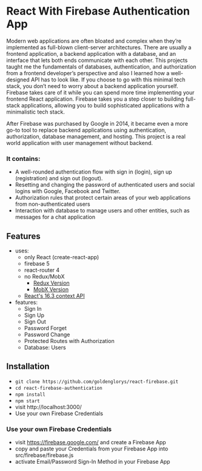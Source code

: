 # React With Firebase Authentication App

Modern web applications are often bloated and complex when they’re implemented as full-blown
client-server architectures. There are usually a frontend application, a backend application with a
database, and an interface that lets both ends communicate with each other.
This projects taught me the fundamentals of databases, authentication, and
authorization from a frontend developer’s perspective and also I learned how a well-designed API has
to look like.
If you choose to go with this minimal tech stack, you don’t need to worry about a backend application yourself. Firebase takes
care of it while you can spend more time implementing your frontend React application.
Firebase takes you a step closer to building full-stack applications, allowing you to build
sophisticated applications with a minimalistic tech stack.

After Firebase was purchased by Google in 2014, it became even a more go-to tool to replace backend
applications using authentication, authorization, database management, and hosting.
This project is a real world application with user management without backend.

### It contains:

- A well-rounded authentication flow with sign in (login), sign up (registration) and sign out
  (logout).
- Resetting and changing the password of
  authenticated users and social logins with Google, Facebook and Twitter.
- Authorization rules that protect
  certain areas of your web applications from non-authenticated users
- Interaction with database to manage users and other entities, such as messages for a chat application

<!-- * [Live](https://react-firebase-authentication.wieruch.com/) -->

## Features

- uses:
  - only React (create-react-app)
  - firebase 5
  - react-router 4
  - no Redux/MobX
    - [Redux Version](https://github.com/taming-the-state-in-react/react-redux-firebase-authentication)
    - [MobX Version](https://github.com/taming-the-state-in-react/react-mobx-firebase-authentication)
  - [React's 16.3 context API](https://reactjs.org/blog/2018/03/29/react-v-16-3.html)
- features:
  - Sign In
  - Sign Up
  - Sign Out
  - Password Forget
  - Password Change
  - Protected Routes with Authorization
  - Database: Users

## Installation

- `git clone https://github.com/goldenglorys/react-firebase.git`
- `cd react-firebase-authentication`
- `npm install`
- `npm start`
- visit http://localhost:3000/
- Use your own Firebase Credentials

### Use your own Firebase Credentials

- visit https://firebase.google.com/ and create a Firebase App
- copy and paste your Credentials from your Firebase App into src/firebase/firebase.js
- activate Email/Password Sign-In Method in your Firebase App
